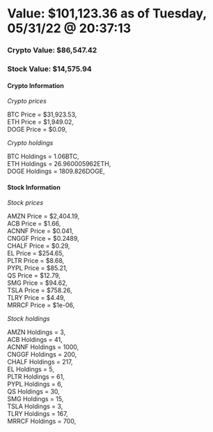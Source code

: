 # Value: $101,123.36 as of Tuesday, 05/31/22 @ 20:37:13 

### Crypto Value: $86,547.42

### Stock Value: $14,575.94

#### Crypto Information 
*Crypto prices* 

BTC Price = $31,923.53,  
ETH Price = $1,949.02,  
DOGE Price = $0.09,  


*Crypto holdings* 

BTC Holdings = 1.06BTC,  
ETH Holdings = 26.960005962ETH,  
DOGE Holdings = 1809.826DOGE,  


#### Stock Information 

*Stock prices* 

AMZN Price = $2,404.19,  
ACB Price = $1.66,  
ACNNF Price = $0.041,  
CNGGF Price = $0.2489,  
CHALF Price = $0.29,  
EL Price = $254.65,  
PLTR Price = $8.68,  
PYPL Price = $85.21,  
QS Price = $12.79,  
SMG Price = $94.62,  
TSLA Price = $758.26,  
TLRY Price = $4.49,  
MRRCF Price = $1e-06,  


*Stock holdings* 

AMZN Holdings = 3,  
ACB Holdings = 41,  
ACNNF Holdings = 1000,  
CNGGF Holdings = 200,  
CHALF Holdings = 217,  
EL Holdings = 5,  
PLTR Holdings = 61,  
PYPL Holdings = 6,  
QS Holdings = 30,  
SMG Holdings = 15,  
TSLA Holdings = 3,  
TLRY Holdings = 167,  
MRRCF Holdings = 700,  



